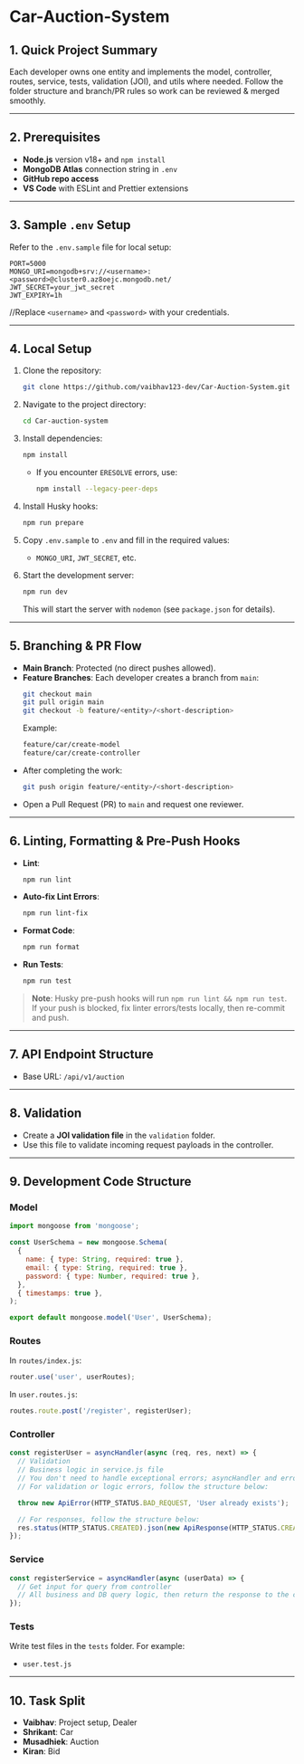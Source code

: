 # Car-Auction-System

## 1. Quick Project Summary

Each developer owns one entity and implements the model, controller, routes, service, tests, validation (JOI), and utils where needed. Follow the folder structure and branch/PR rules so work can be reviewed & merged smoothly.

---

## 2. Prerequisites

- **Node.js** version v18+ and `npm install`
- **MongoDB Atlas** connection string in `.env`
- **GitHub repo access**
- **VS Code** with ESLint and Prettier extensions

---

## 3. Sample `.env` Setup

Refer to the `.env.sample` file for local setup:

```plaintext
PORT=5000
MONGO_URI=mongodb+srv://<username>:<password>@cluster0.az8oejc.mongodb.net/
JWT_SECRET=your_jwt_secret
JWT_EXPIRY=1h
```

//Replace `<username>` and `<password>` with your credentials.

---

## 4. Local Setup

1. Clone the repository:
   ```bash
   git clone https://github.com/vaibhav123-dev/Car-Auction-System.git
   ```
2. Navigate to the project directory:
   ```bash
   cd Car-auction-system
   ```
3. Install dependencies:
   ```bash
   npm install
   ```

   - If you encounter `ERESOLVE` errors, use:
     ```bash
     npm install --legacy-peer-deps
     ```
4. Install Husky hooks:
   ```bash
   npm run prepare
   ```
5. Copy `.env.sample` to `.env` and fill in the required values:
   - `MONGO_URI`, `JWT_SECRET`, etc.
6. Start the development server:
   ```bash
   npm run dev
   ```
   This will start the server with `nodemon` (see `package.json` for details).

---

## 5. Branching & PR Flow

- **Main Branch**: Protected (no direct pushes allowed).
- **Feature Branches**: Each developer creates a branch from `main`:
  ```bash
  git checkout main
  git pull origin main
  git checkout -b feature/<entity>/<short-description>
  ```
  Example:
  ```bash
  feature/car/create-model
  feature/car/create-controller
  ```
- After completing the work:
  ```bash
  git push origin feature/<entity>/<short-description>
  ```
- Open a Pull Request (PR) to `main` and request one reviewer.

---

## 6. Linting, Formatting & Pre-Push Hooks

- **Lint**:
  ```bash
  npm run lint
  ```
- **Auto-fix Lint Errors**:
  ```bash
  npm run lint-fix
  ```
- **Format Code**:
  ```bash
  npm run format
  ```
- **Run Tests**:
  ```bash
  npm run test
  ```

> **Note**: Husky pre-push hooks will run `npm run lint && npm run test`.  
> If your push is blocked, fix linter errors/tests locally, then re-commit and push.

---

## 7. API Endpoint Structure

- Base URL: `/api/v1/auction`

---

## 8. Validation

- Create a **JOI validation file** in the `validation` folder.
- Use this file to validate incoming request payloads in the controller.

---

## 9. Development Code Structure

### Model

```javascript
import mongoose from 'mongoose';

const UserSchema = new mongoose.Schema(
  {
    name: { type: String, required: true },
    email: { type: String, required: true },
    password: { type: Number, required: true },
  },
  { timestamps: true },
);

export default mongoose.model('User', UserSchema);
```

### Routes

In `routes/index.js`:

```javascript
router.use('user', userRoutes);
```

In `user.routes.js`:

```javascript
routes.route.post('/register', registerUser);
```

### Controller

```javascript
const registerUser = asyncHandler(async (req, res, next) => {
  // Validation
  // Business logic in service.js file
  // You don't need to handle exceptional errors; asyncHandler and errorMiddleware will handle them automatically.
  // For validation or logic errors, follow the structure below:

  throw new ApiError(HTTP_STATUS.BAD_REQUEST, 'User already exists');

  // For responses, follow the structure below:
  res.status(HTTP_STATUS.CREATED).json(new ApiResponse(HTTP_STATUS.CREATED, { data }, 'message'));
});
```

### Service

```javascript
const registerService = asyncHandler(async (userData) => {
  // Get input for query from controller
  // All business and DB query logic, then return the response to the controller
});
```

### Tests

Write test files in the `tests` folder. For example:

- `user.test.js`

---

## 10. Task Split

- **Vaibhav**: Project setup, Dealer
- **Shrikant**: Car
- **Musadhiek**: Auction
- **Kiran**: Bid
